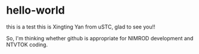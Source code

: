 # hello-world
this is a test
this is Xingting Yan from uSTC, glad to see you!!

So, I'm thinking whether github is appropriate for NIMROD development and NTVTOK coding.
